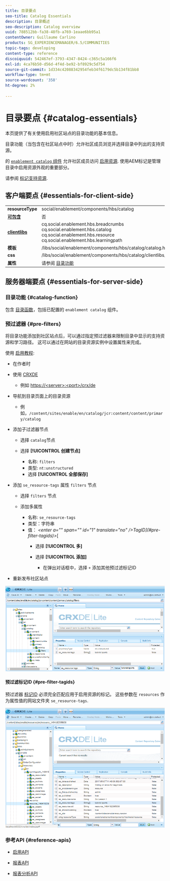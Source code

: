 ```yaml
---
title: 目录要点
seo-title: Catalog Essentials
description: 目录概述
seo-description: Catalog overview
uuid: 788512bb-fa38-48fb-a769-1eaae6bb95a1
contentOwner: Guillaume Carlino
products: SG_EXPERIENCEMANAGER/6.5/COMMUNITIES
topic-tags: developing
content-type: reference
discoiquuid: 542467ef-3793-4347-8424-c365c5a166f6
exl-id: 4ca76b50-d56d-4f4d-be92-bf8929c5d754
source-git-commit: 1d334c42088342954feb34f6179dc5b134f81bb8
workflow-type: tm+mt
source-wordcount: '358'
ht-degree: 2%

---
```


# 目录要点 {#catalog-essentials}

本页提供了有关使用启用社区站点的目录功能的基本信息。

目录功能（当包含在社区站点中时）允许社区成员浏览并选择目录中列出的支持资源。

的 [ `enablement catalog` 组件](catalog.md) 允许社区成员访问 [启用资源](resources.md). 使用AEM标记是管理目录中启用资源外观的重要部分。

请参阅 [标记支持资源](tag-resources.md).

## 客户端要点 {#essentials-for-client-side}

<table>
 <tbody>
  <tr>
   <td> <strong>resourceType</strong></td>
   <td>social/enablement/components/hbs/catalog</td>
  </tr>
  <tr>
   <td> <a href="scf.md#add-or-include-a-communities-component"><strong>可包含</strong></a></td>
   <td>否</td>
  </tr>
  <tr>
   <td> <a href="clientlibs.md"><strong>clientlibs</strong></a></td>
   <td>cq.social.enablement.hbs.breadcrumbs<br /> cq.social.enablement.hbs.catalog<br /> cq.social.enablement.hbs.resource<br /> cq.social.enablement.hbs.learningpath</td>
  </tr>
  <tr>
   <td> <strong>模板</strong></td>
   <td> /libs/social/enablement/components/hbs/catalog/catalog.hbs<br /> </td>
  </tr>
  <tr>
   <td> <strong>css</strong></td>
   <td> /libs/social/enablement/components/hbs/catalog/clientlibs/catalog.css</td>
  </tr>
  <tr>
   <td><strong> 属性</strong></td>
   <td>请参阅 <a href="catalog.md">目录功能</a></td>
  </tr>
 </tbody>
</table>

## 服务器端要点 {#essentials-for-server-side}

### 目录功能 {#catalog-function}

包含 [目录函数](functions.md#catalog-function)，包括已配置的 `enablement catalog` 组件。

### 预过滤器 {#pre-filters}

将目录功能添加到社区站点后，可以通过指定预过滤器来限制目录中显示的支持资源和学习路径。 这可以通过在网站的目录资源实例中设置属性来完成。

使用 [启用教程](getting-started-enablement.md):

* 在作者时
* 使用 [CRXDE](../../help/sites-developing/developing-with-crxde-lite.md)

   * 例如 [https://&lt;server>:&lt;port>/crx/de](http://localhost:4502/crx/de)

* 导航到目录页面上的目录资源

   * 例如，`/content/sites/enable/en/catalog/jcr:content/content/primary/catalog`

* 添加子过滤器节点

   * 选择 `catalog`节点
   * 选择 **[!UICONTROL 创建节点]**

      * 名称: `filters`
      * 类型: `nt:unstructured`
      * 选择 **[!UICONTROL 全部保存]**

* 添加 `se_resource-tags` 属性 `filters` 节点

   * 选择 `filters` 节点
   * 添加多属性

      * 名称: `se_resource-tags`
      * 类型：字符串
      * 值： *&lt;enter a=&quot;&quot; span=&quot;&quot; id=&quot;1&quot; translate=&quot;no&quot; />TagID](#pre-filter-tagids)>*[
         * 选择 **[!UICONTROL 多]**
         * 选择 **[!UICONTROL 添加]**

            * 在弹出对话框中，选择 `+` 添加其他预过滤标记ID

* 重新发布社区站点

![configure-catalog](assets/configure-catalog.png)

#### 预过滤标记ID {#pre-filter-tagids}

预过滤器 [标记ID](../../help/sites-developing/framework.md#tagid) 必须完全匹配应用于启用资源的标记。 这些参数在 `resources` 作为属性值的网站文件夹 `se_resource-tags`.

![configure-filters](assets/configure-catalog1.png)

### 参考API {#reference-apis}

* [启用API](https://helpx.adobe.com/experience-manager/6-5/sites/developing/using/reference-materials/javadoc/com/adobe/cq/social/enablement/reporting/model/api/package-summary.html)

* [报表API](https://helpx.adobe.com/experience-manager/6-5/sites/developing/using/reference-materials/javadoc/com/adobe/cq/social/reporting/dv/api/package-summary.html)

* [报表分析API](https://helpx.adobe.com/experience-manager/6-5/sites/developing/using/reference-materials/javadoc/com/adobe/cq/social/reporting/dv/model/api/package-summary.html)
